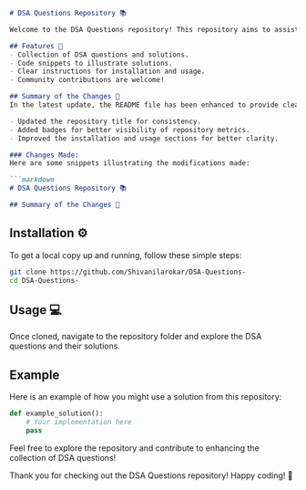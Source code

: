 ```markdown
# DSA Questions Repository 📚

Welcome to the DSA Questions repository! This repository aims to assist developers in enhancing their Data Structures and Algorithms (DSA) skills through a variety of questions and solutions.

## Features 🌟
- Collection of DSA questions and solutions.
- Code snippets to illustrate solutions.
- Clear instructions for installation and usage.
- Community contributions are welcome!

## Summary of the Changes 📝
In the latest update, the README file has been enhanced to provide clearer information regarding installation and usage. Key changes include:

- Updated the repository title for consistency.
- Added badges for better visibility of repository metrics.
- Improved the installation and usage sections for better clarity.

### Changes Made:
Here are some snippets illustrating the modifications made:

```markdown
# DSA Questions Repository 📚
```

```markdown
## Summary of the Changes 📝
```

## Installation ⚙️
To get a local copy up and running, follow these simple steps:

```bash
git clone https://github.com/Shivanilarokar/DSA-Questions-
cd DSA-Questions-
```

## Usage 💻
Once cloned, navigate to the repository folder and explore the DSA questions and their solutions.

## Example
Here is an example of how you might use a solution from this repository:

```python
def example_solution():
    # Your implementation here
    pass
```

Feel free to explore the repository and contribute to enhancing the collection of DSA questions!

Thank you for checking out the DSA Questions repository! Happy coding! 🎉
```